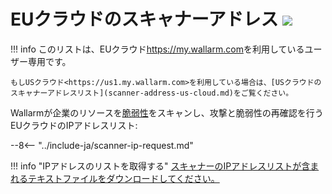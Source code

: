 [file-ips-list]: ../downloads/scanner-ip-addresses-eu.txt

# EUクラウドのスキャナーアドレス <a href="../../about-wallarm/subscription-plans/#subscription-plans"><img src="../../images/api-security-tag.svg" style="border: none;"></a>

!!! info
    このリストは、EUクラウド<https://my.wallarm.com>を利用しているユーザー専用です。
    
    もしUSクラウド<https://us1.my.wallarm.com>を利用している場合は、[USクラウドのスキャナーアドレスリスト](scanner-address-us-cloud.md)をご覧ください。

Wallarmが企業のリソースを[脆弱性](../glossary-en.md#vulnerability)をスキャンし、攻撃と脆弱性の再確認を行うEUクラウドのIPアドレスリスト:

--8<-- "../include-ja/scanner-ip-request.md"

!!! info "IPアドレスのリストを取得する"
    [スキャナーのIPアドレスリストが含まれるテキストファイルをダウンロードしてください。][file-ips-list]